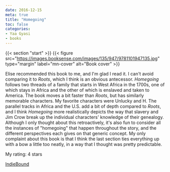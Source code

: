 ```yaml
---
date: 2016-12-15
meta: true
title: "Homegoing"
toc: false
categories:
- Yaa Gyasi
- books
---
```


{{< section "start" >}}
{{< figure src="https://images.booksense.com/images/135/947/9781101947135.jpg" type="margin" label="mn-cover" alt="Book cover" >}}

Elise recommended this book to me, and I'm glad I read it. I can't avoid comparing it to _Roots_, which I think is an obvious antecessor. _Homegoing_ follows two threads of a family that starts in West Africa in the 1700s, one of which stays in Africa and the other of which is enslaved and taken to America. The book moves a bit faster than _Roots_, but has similarly memorable characters. My favorite characters were Unlucky and H. The parallel tracks in Africa and the U.S. add a bit of depth compared to _Roots_, and I think _Homegoing_ more realistically depicts the way that slavery and Jim Crow break up the individual characters' knowledge of their genealogy. Although I only thought about this retroactively, it's also fun to consider all the instances of "homegoing" that happen throughout the story, and the different perspectives each gives on that generic concept. My only complaint about this book is that I think the last section ties everything up with a bow a little too neatly, in a way that I thought was pretty predictable. 

My rating: 4 stars  

[IndieBound](https://www.indiebound.org/book/9781101947135)
